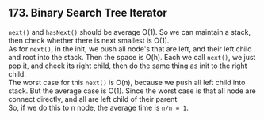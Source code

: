 ## 173. Binary Search Tree Iterator
`next()` and `hasNext()` should be average O(1). So we can maintain a stack, then check whether there is next smallest is O(1). <br />
As for `next()`, in the init, we push all node's that are left, and their left child and root into the stack. Then the space is O(h). Each we call `next()`, we just pop it, and check its right child, then do the same thing as init to the right child. 
<br />
The worst case for this `next()` is O(n), because we push all left child into stack. But the average case is O(1). Since the worst case is that all node are connect directly, and all are left child of their parent. <br />
So, if we do this to n node, the average time is `n/n = 1`.
